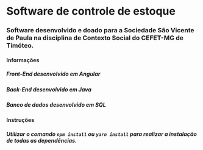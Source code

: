 # Software de controle de estoque

### Software desenvolvido e doado para a Sociedade São Vicente de Paula na disciplina de Contexto Social do CEFET-MG de Timóteo.

#### **Informações**

##### Front-End desenvolvido em Angular

##### Back-End desenvolvido em Java

##### Banco de dados desenvolvido em SQL

#### **Instruções**

##### Utilizar o comando `npm install` ou `yarn install` para realizar a instalação de todas as dependências.
